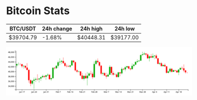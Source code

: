 # Bitcoin Stats

BTC/USDT|24h change|24h high|24h low|
|---|---|---|---|
|$39704.79|-1.68%|$40448.31|$39177.00|

<img src="./chart.svg">
